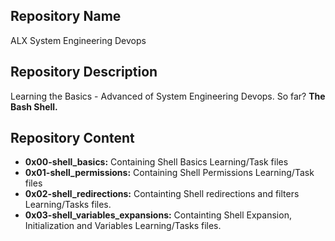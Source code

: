 <h2>Repository Name</h2>
<p>ALX System Engineering Devops</p>

<h2>Repository Description</h2>
<p>Learning the Basics - Advanced of System Engineering Devops. So far? <strong>The Bash Shell.</strong></p>

<h2>Repository Content</h2>
<ul>
  <li><strong>0x00-shell_basics:</strong> Containing Shell Basics Learning/Task files</li>
  <li><strong>0x01-shell_permissions:</strong> Containing Shell Permissions Learning/Task files</li>
  <li><strong>0x02-shell_redirections:</strong> Containting Shell redirections and filters Learning/Tasks files.</li>
  <li><strong>0x03-shell_variables_expansions:</strong> Containting Shell Expansion, Initialization and Variables Learning/Tasks files.</li>
</ul>
